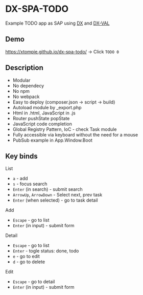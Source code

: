 # DX-SPA-TODO

Example TODO app as SAP using [DX](https://github.com/xtompie/dx) and [DX-VAL](https://github.com/xtompie/dx-val)

## Demo

https://xtompie.github.io/dx-spa-todo/ -> Click `TODO 0`

## Description

- Modular
- No dependecy
- No npm
- No webpack
- Easy to deploy (composer.json -> script -> build)
- Autoload module by _export.php
- Html in .html, JavaScript in .js
- Router pushState popState
- JavaScript code completion
- Global Registry Pattern, IoC - check Task module
- Fully accessible via keyboard without the need for a mouse
- PubSub example in App.Window.Boot

## Key binds

List

- `a` - add
- `s` - focus search
- `Enter` (in search) - submit search
- `ArrowUp`, `ArrowDown` - Select next, prev task
- `Enter` (when selected) - go to task detail

Add

- `Escape` - go to list
- `Enter` (in input) - submit form

Detail

- `Escape` - go to list
- `Enter` - togle status: done, todo
- `e` - go to edit
- `d` - go to delete

Edit

- `Escape` - go to detail
- `Enter` (in input) - submit form
